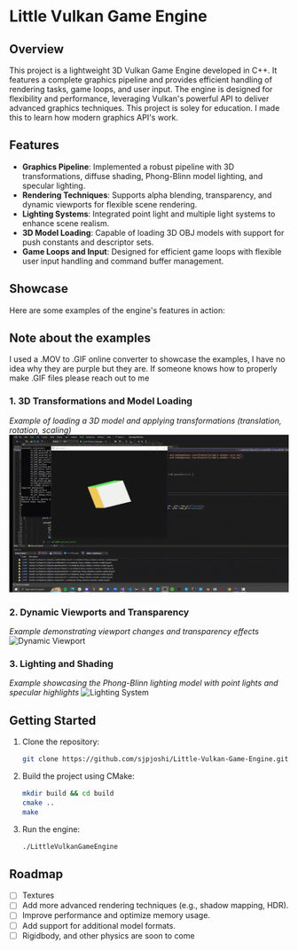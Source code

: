 # Little Vulkan Game Engine

## Overview
This project is a lightweight 3D Vulkan Game Engine developed in C++. It features a complete graphics pipeline and provides efficient handling of rendering tasks, game loops, and user input. The engine is designed for flexibility and performance, leveraging Vulkan's powerful API to deliver advanced graphics techniques.
This project is soley for education. I made this to learn how modern graphics API's work. 

## Features

- **Graphics Pipeline**: Implemented a robust pipeline with 3D transformations, diffuse shading, Phong-Blinn model lighting, and specular lighting.
- **Rendering Techniques**: Supports alpha blending, transparency, and dynamic viewports for flexible scene rendering.
- **Lighting Systems**: Integrated point light and multiple light systems to enhance scene realism.
- **3D Model Loading**: Capable of loading 3D OBJ models with support for push constants and descriptor sets.
- **Game Loops and Input**: Designed for efficient game loops with flexible user input handling and command buffer management.

## Showcase
Here are some examples of the engine's features in action:

## Note about the examples
I used a .MOV to .GIF online converter to showcase the examples, I have no idea why they are purple but they are. If someone knows how to properly make .GIF files please reach out to me

### 1. 3D Transformations and Model Loading
*Example of loading a 3D model and applying transformations (translation, rotation, scaling)*
![3D Model Loading](https://github.com/sjpjoshi/Little-Vulkan-Game-Engine/blob/main/Example1.gif)

### 2. Dynamic Viewports and Transparency
*Example demonstrating viewport changes and transparency effects*
![Dynamic Viewport](https://github.com/sjpjoshi/Little-Vulkan-Game-Engine/blob/main/Example2.gif)

### 3. Lighting and Shading
*Example showcasing the Phong-Blinn lighting model with point lights and specular highlights*
![Lighting System](https://github.com/sjpjoshi/Little-Vulkan-Game-Engine/blob/main/Example3.gif)

## Getting Started
1. Clone the repository:
    ```bash
    git clone https://github.com/sjpjoshi/Little-Vulkan-Game-Engine.git
    ```
2. Build the project using CMake:
    ```bash
    mkdir build && cd build
    cmake ..
    make
    ```
3. Run the engine:
    ```bash
    ./LittleVulkanGameEngine
    ```

## Roadmap
- [ ] Textures
- [ ] Add more advanced rendering techniques (e.g., shadow mapping, HDR).
- [ ] Improve performance and optimize memory usage.
- [ ] Add support for additional model formats.
- [ ] Rigidbody, and other physics are soon to come
